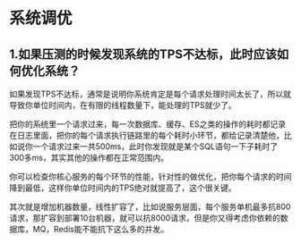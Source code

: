# 系统调优

## 1.如果压测的时候发现系统的TPS不达标，此时应该如何优化系统？

如果发现TPS不达标，通常是说明你系统肯定是每个请求处理时间太长了，所以就导致你单位时间内，在有限的线程数量下，能处理的TPS就少了。

把你的系统里一个请求过来，每一次数据库、缓存、ES之类的操作的耗时都记录在日志里面，把你的每个请求执行链路里的每个耗时小环节，都给记录清楚他，比如说你一个请求过来一共500ms，此时你发现就是某个SQL语句一下子耗时了300多ms，其实其他的操作都在正常范围内。

你可以检查你核心服务的每个环节的性能，针对性的做优化，把你每个请求的时间降到最低，这样你单位时间内的TPS绝对就提高了，这个很关键。

其次就是增加机器数量，线性扩容了，比如说服务层面，每个服务单机最多抗800请求，那扩容到部署10台机器，就可以抗8000请求，但是你又得考虑你依赖的数据库，MQ，Redis能不能抗下这么多的并发。